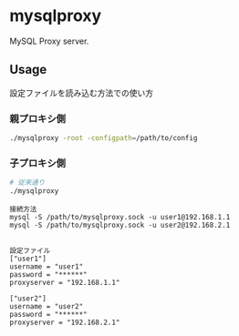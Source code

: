 # mysqlproxy

MySQL Proxy server.

## Usage

設定ファイルを読み込む方法での使い方

### 親プロキシ側

```sh
./mysqlproxy -root -configpath=/path/to/config
```

### 子プロキシ側

```sh
# 従来通り
./mysqlproxy
```

```
接続方法
mysql -S /path/to/mysqlproxy.sock -u user1@192.168.1.1
mysql -S /path/to/mysqlproxy.sock -u user2@192.168.2.1


設定ファイル
["user1"]
username = "user1"
password = "******"
proxyserver = "192.168.1.1"

["user2"]
username = "user2"
password = "******"
proxyserver = "192.168.2.1"
```
